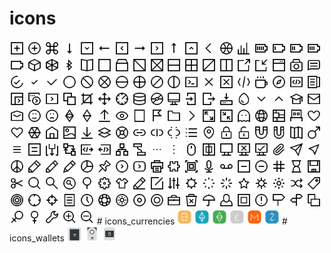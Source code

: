 # icons
<img src='./icons/add.svg' width='24' height='24'/>
<img src='./icons/add_circle.svg' width='24' height='24'/>
<img src='./icons/apple_command.svg' width='24' height='24'/>
<img src='./icons/arrow_down.svg' width='24' height='24'/>
<img src='./icons/arrow_down_boxed.svg' width='24' height='24'/>
<img src='./icons/arrow_left.svg' width='24' height='24'/>
<img src='./icons/arrow_left_boxed.svg' width='24' height='24'/>
<img src='./icons/arrow_right.svg' width='24' height='24'/>
<img src='./icons/arrow_right_boxed.svg' width='24' height='24'/>
<img src='./icons/arrow_up.svg' width='24' height='24'/>
<img src='./icons/arrow_up_boxed.svg' width='24' height='24'/>
<img src='./icons/back.svg' width='24' height='24'/>
<img src='./icons/ball.svg' width='24' height='24'/>
<img src='./icons/bar_chart.svg' width='24' height='24'/>
<img src='./icons/battery_100.svg' width='24' height='24'/>
<img src='./icons/battery_25.svg' width='24' height='24'/>
<img src='./icons/battery_50.svg' width='24' height='24'/>
<img src='./icons/battery_75.svg' width='24' height='24'/>
<img src='./icons/battery_empty.svg' width='24' height='24'/>
<img src='./icons/block.svg' width='24' height='24'/>
<img src='./icons/block3d.svg' width='24' height='24'/>
<img src='./icons/bluetooth.svg' width='24' height='24'/>
<img src='./icons/book.svg' width='24' height='24'/>
<img src='./icons/box.svg' width='24' height='24'/>
<img src='./icons/box_container.svg' width='24' height='24'/>
<img src='./icons/box_split_backslash.svg' width='24' height='24'/>
<img src='./icons/box_split_cross.svg' width='24' height='24'/>
<img src='./icons/box_split_horizontal.svg' width='24' height='24'/>
<img src='./icons/box_split_horizontal_vertical.svg' width='24' height='24'/>
<img src='./icons/box_split_slash.svg' width='24' height='24'/>
<img src='./icons/box_split_vertical.svg' width='24' height='24'/>
<img src='./icons/boxed_export.svg' width='24' height='24'/>
<img src='./icons/boxed_import.svg' width='24' height='24'/>
<img src='./icons/browser.svg' width='24' height='24'/>
<img src='./icons/camera.svg' width='24' height='24'/>
<img src='./icons/chat.svg' width='24' height='24'/>
<img src='./icons/check1.svg' width='24' height='24'/>
<img src='./icons/check2.svg' width='24' height='24'/>
<img src='./icons/checkmark.svg' width='24' height='24'/>
<img src='./icons/circle.svg' width='24' height='24'/>
<img src='./icons/circle_split_backslash.svg' width='24' height='24'/>
<img src='./icons/circle_split_cross.svg' width='24' height='24'/>
<img src='./icons/circle_split_horizontal.svg' width='24' height='24'/>
<img src='./icons/circle_split_horizontal_vertical.svg' width='24' height='24'/>
<img src='./icons/circle_split_slash.svg' width='24' height='24'/>
<img src='./icons/circle_split_vertical.svg' width='24' height='24'/>
<img src='./icons/cli.svg' width='24' height='24'/>
<img src='./icons/close.svg' width='24' height='24'/>
<img src='./icons/close_boxed.svg' width='24' height='24'/>
<img src='./icons/code.svg' width='24' height='24'/>
<img src='./icons/coffee.svg' width='24' height='24'/>
<img src='./icons/compass.svg' width='24' height='24'/>
<img src='./icons/contract.svg' width='24' height='24'/>
<img src='./icons/contractabi.svg' width='24' height='24'/>
<img src='./icons/contractexecute1.svg' width='24' height='24'/>
<img src='./icons/contractexecute2.svg' width='24' height='24'/>
<img src='./icons/contractexecute3.svg' width='24' height='24'/>
<img src='./icons/copytoclipboard.svg' width='24' height='24'/>
<img src='./icons/crop.svg' width='24' height='24'/>
<img src='./icons/crosscursor.svg' width='24' height='24'/>
<img src='./icons/dashboard.svg' width='24' height='24'/>
<img src='./icons/database.svg' width='24' height='24'/>
<img src='./icons/disk.svg' width='24' height='24'/>
<img src='./icons/display.svg' width='24' height='24'/>
<img src='./icons/door_enter.svg' width='24' height='24'/>
<img src='./icons/door_exit.svg' width='24' height='24'/>
<img src='./icons/download.svg' width='24' height='24'/>
<img src='./icons/drop.svg' width='24' height='24'/>
<img src='./icons/dropdown_arrow_down.svg' width='24' height='24'/>
<img src='./icons/dropdown_arrow_up.svg' width='24' height='24'/>
<img src='./icons/education.svg' width='24' height='24'/>
<img src='./icons/email.svg' width='24' height='24'/>
<img src='./icons/email_open.svg' width='24' height='24'/>
<img src='./icons/emote_happy.svg' width='24' height='24'/>
<img src='./icons/emote_sad.svg' width='24' height='24'/>
<img src='./icons/etc.svg' width='24' height='24'/>
<img src='./icons/etc_simple.svg' width='24' height='24'/>
<img src='./icons/export.svg' width='24' height='24'/>
<img src='./icons/eye.svg' width='24' height='24'/>
<img src='./icons/file.svg' width='24' height='24'/>
<img src='./icons/flag.svg' width='24' height='24'/>
<img src='./icons/folder.svg' width='24' height='24'/>
<img src='./icons/forward.svg' width='24' height='24'/>
<img src='./icons/fullscreen_expand.svg' width='24' height='24'/>
<img src='./icons/fullscreen_shrink.svg' width='24' height='24'/>
<img src='./icons/game.svg' width='24' height='24'/>
<img src='./icons/globe.svg' width='24' height='24'/>
<img src='./icons/ground_plan.svg' width='24' height='24'/>
<img src='./icons/hardwarewallet.svg' width='24' height='24'/>
<img src='./icons/heart.svg' width='24' height='24'/>
<img src='./icons/heart2.svg' width='24' height='24'/>
<img src='./icons/hexagon_spider_web.svg' width='24' height='24'/>
<img src='./icons/home.svg' width='24' height='24'/>
<img src='./icons/image.svg' width='24' height='24'/>
<img src='./icons/import.svg' width='24' height='24'/>
<img src='./icons/layers.svg' width='24' height='24'/>
<img src='./icons/lifebelt.svg' width='24' height='24'/>
<img src='./icons/link.svg' width='24' height='24'/>
<img src='./icons/link_broken.svg' width='24' height='24'/>
<img src='./icons/link_broken2.svg' width='24' height='24'/>
<img src='./icons/list.svg' width='24' height='24'/>
<img src='./icons/location.svg' width='24' height='24'/>
<img src='./icons/lock_locked.svg' width='24' height='24'/>
<img src='./icons/lock_unlocked.svg' width='24' height='24'/>
<img src='./icons/magnet.svg' width='24' height='24'/>
<img src='./icons/magnet2.svg' width='24' height='24'/>
<img src='./icons/map.svg' width='24' height='24'/>
<img src='./icons/men.svg' width='24' height='24'/>
<img src='./icons/menu.svg' width='24' height='24'/>
<img src='./icons/menu2.svg' width='24' height='24'/>
<img src='./icons/method1.svg' width='24' height='24'/>
<img src='./icons/method2.svg' width='24' height='24'/>
<img src='./icons/method3.svg' width='24' height='24'/>
<img src='./icons/method4.svg' width='24' height='24'/>
<img src='./icons/model.svg' width='24' height='24'/>
<img src='./icons/model_connection.svg' width='24' height='24'/>
<img src='./icons/more_horizontal.svg' width='24' height='24'/>
<img src='./icons/more_vertical.svg' width='24' height='24'/>
<img src='./icons/mouse.svg' width='24' height='24'/>
<img src='./icons/multisigwallet.svg' width='24' height='24'/>
<img src='./icons/network.svg' width='24' height='24'/>
<img src='./icons/network_disconnected.svg' width='24' height='24'/>
<img src='./icons/network_ok.svg' width='24' height='24'/>
<img src='./icons/paperclip.svg' width='24' height='24'/>
<img src='./icons/paperplane.svg' width='24' height='24'/>
<img src='./icons/paperplane2.svg' width='24' height='24'/>
<img src='./icons/peace.svg' width='24' height='24'/>
<img src='./icons/pen1.svg' width='24' height='24'/>
<img src='./icons/pen2.svg' width='24' height='24'/>
<img src='./icons/pen3.svg' width='24' height='24'/>
<img src='./icons/pie_chart.svg' width='24' height='24'/>
<img src='./icons/pin.svg' width='24' height='24'/>
<img src='./icons/play_circle.svg' width='24' height='24'/>
<img src='./icons/play_video.svg' width='24' height='24'/>
<img src='./icons/print.svg' width='24' height='24'/>
<img src='./icons/puzzle.svg' width='24' height='24'/>
<img src='./icons/qrcode.svg' width='24' height='24'/>
<img src='./icons/record.svg' width='24' height='24'/>
<img src='./icons/recorder.svg' width='24' height='24'/>
<img src='./icons/remove.svg' width='24' height='24'/>
<img src='./icons/remove_circle.svg' width='24' height='24'/>
<img src='./icons/rhombus_number.svg' width='24' height='24'/>
<img src='./icons/sandclock.svg' width='24' height='24'/>
<img src='./icons/save.svg' width='24' height='24'/>
<img src='./icons/scissors.svg' width='24' height='24'/>
<img src='./icons/search.svg' width='24' height='24'/>
<img src='./icons/search2.svg' width='24' height='24'/>
<img src='./icons/search3.svg' width='24' height='24'/>
<img src='./icons/search4.svg' width='24' height='24'/>
<img src='./icons/settings.svg' width='24' height='24'/>
<img src='./icons/shirt.svg' width='24' height='24'/>
<img src='./icons/sign 2.svg' width='24' height='24'/>
<img src='./icons/sign.svg' width='24' height='24'/>
<img src='./icons/sliders.svg' width='24' height='24'/>
<img src='./icons/small_steering_wheel2.svg' width='24' height='24'/>
<img src='./icons/spinner1.svg' width='24' height='24'/>
<img src='./icons/spinner2.svg' width='24' height='24'/>
<img src='./icons/star.svg' width='24' height='24'/>
<img src='./icons/steering_wheel.svg' width='24' height='24'/>
<img src='./icons/sun.svg' width='24' height='24'/>
<img src='./icons/switch.svg' width='24' height='24'/>
<img src='./icons/tag.svg' width='24' height='24'/>
<img src='./icons/target.svg' width='24' height='24'/>
<img src='./icons/target_cross.svg' width='24' height='24'/>
<img src='./icons/target_cross_small.svg' width='24' height='24'/>
<img src='./icons/textfile.svg' width='24' height='24'/>
<img src='./icons/time.svg' width='24' height='24'/>
<img src='./icons/tire.svg' width='24' height='24'/>
<img src='./icons/token1.svg' width='24' height='24'/>
<img src='./icons/token2.svg' width='24' height='24'/>
<img src='./icons/token3.svg' width='24' height='24'/>
<img src='./icons/toolbox.svg' width='24' height='24'/>
<img src='./icons/trash.svg' width='24' height='24'/>
<img src='./icons/umbrella.svg' width='24' height='24'/>
<img src='./icons/user.svg' width='24' height='24'/>
<img src='./icons/walletadress.svg' width='24' height='24'/>
<img src='./icons/warning.svg' width='24' height='24'/>
<img src='./icons/waysign.svg' width='24' height='24'/>
<img src='./icons/waysign2.svg' width='24' height='24'/>
<img src='./icons/windows_layers.svg' width='24' height='24'/>
<img src='./icons/women.svg' width='24' height='24'/>
<img src='./icons/women2.svg' width='24' height='24'/>
<img src='./icons/wrench.svg' width='24' height='24'/>
<img src='./icons/zoom_in.svg' width='24' height='24'/>
<img src='./icons/zoom_out.svg' width='24' height='24'/>
# icons_currencies
<img src='./icons_currencies/bitcoin.svg' width='24' height='24'/>
<img src='./icons_currencies/ethereum.svg' width='24' height='24'/>
<img src='./icons_currencies/ethereumclassic.svg' width='24' height='24'/>
<img src='./icons_currencies/litecoin.svg' width='24' height='24'/>
<img src='./icons_currencies/monero.svg' width='24' height='24'/>
<img src='./icons_currencies/zcash.svg' width='24' height='24'/>
# icons_wallets
<img src='./icons_wallets/ledgerblue.svg' width='24' height='24'/>
<img src='./icons_wallets/ledgernano.svg' width='24' height='24'/>
<img src='./icons_wallets/trezor.svg' width='24' height='24'/>
